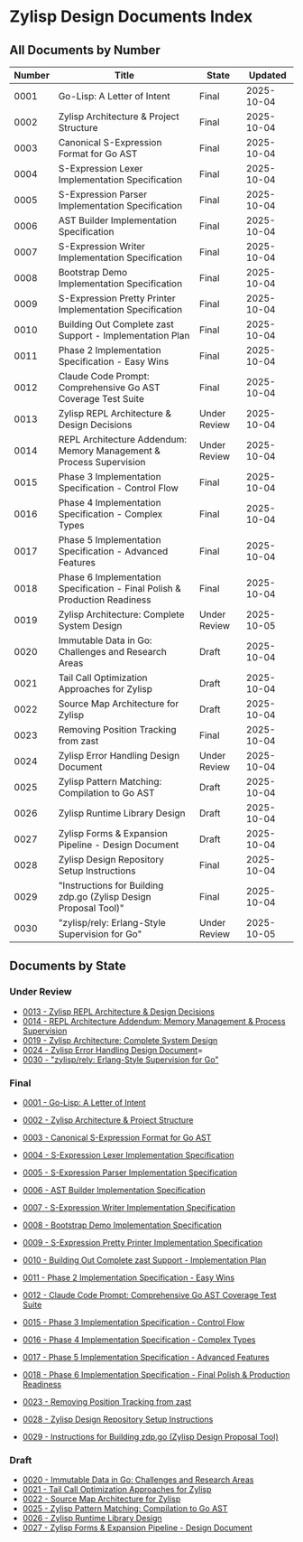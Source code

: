 # Zylisp Design Documents Index

## All Documents by Number

| Number | Title | State | Updated |
|--------|-------|-------|---------|
| 0001 | Go-Lisp: A Letter of Intent | Final | 2025-10-04 |
| 0002 | Zylisp Architecture & Project Structure | Final | 2025-10-04 |
| 0003 | Canonical S-Expression Format for Go AST | Final | 2025-10-04 |
| 0004 | S-Expression Lexer Implementation Specification | Final | 2025-10-04 |
| 0005 | S-Expression Parser Implementation Specification | Final | 2025-10-04 |
| 0006 | AST Builder Implementation Specification | Final | 2025-10-04 |
| 0007 | S-Expression Writer Implementation Specification | Final | 2025-10-04 |
| 0008 | Bootstrap Demo Implementation Specification | Final | 2025-10-04 |
| 0009 | S-Expression Pretty Printer Implementation Specification | Final | 2025-10-04 |
| 0010 | Building Out Complete zast Support - Implementation Plan | Final | 2025-10-04 |
| 0011 | Phase 2 Implementation Specification - Easy Wins | Final | 2025-10-04 |
| 0012 | Claude Code Prompt: Comprehensive Go AST Coverage Test Suite | Final | 2025-10-04 |
| 0013 | Zylisp REPL Architecture & Design Decisions | Under Review | 2025-10-04 |
| 0014 | REPL Architecture Addendum: Memory Management & Process Supervision | Under Review | 2025-10-04 |
| 0015 | Phase 3 Implementation Specification - Control Flow | Final | 2025-10-04 |
| 0016 | Phase 4 Implementation Specification - Complex Types | Final | 2025-10-04 |
| 0017 | Phase 5 Implementation Specification - Advanced Features | Final | 2025-10-04 |
| 0018 | Phase 6 Implementation Specification - Final Polish & Production Readiness | Final | 2025-10-04 |
| 0019 | Zylisp Architecture: Complete System Design | Under Review | 2025-10-05 |
| 0020 | Immutable Data in Go: Challenges and Research Areas | Draft | 2025-10-04 |
| 0021 | Tail Call Optimization Approaches for Zylisp | Draft | 2025-10-04 |
| 0022 | Source Map Architecture for Zylisp | Draft | 2025-10-04 |
| 0023 | Removing Position Tracking from zast | Final | 2025-10-04 |
| 0024 | Zylisp Error Handling Design Document | Under Review | 2025-10-04 |
| 0025 | Zylisp Pattern Matching: Compilation to Go AST | Draft | 2025-10-04 |
| 0026 | Zylisp Runtime Library Design | Draft | 2025-10-04 |
| 0027 | Zylisp Forms & Expansion Pipeline - Design Document | Draft | 2025-10-04 |
| 0028 | Zylisp Design Repository Setup Instructions | Final | 2025-10-04 |
| 0029 | "Instructions for Building zdp.go (Zylisp Design Proposal Tool)" | Final | 2025-10-04 |
| 0030 | "zylisp/rely: Erlang-Style Supervision for Go" | Under Review | 2025-10-05 |

## Documents by State

### Under Review

- [0013 - Zylisp REPL Architecture & Design Decisions](02-under-review/0013-zylisp-repl-arch.md)
- [0014 - REPL Architecture Addendum: Memory Management & Process Supervision](02-under-review/0014-repl-addendum-memory-mgmt.md)
- [0019 - Zylisp Architecture: Complete System Design](02-under-review/0019-zylisp-arch-v1.1.0.md)
- [0024 - Zylisp Error Handling Design Document](02-under-review/0024-zylisp-error-handling.md)=
- [0030 - "zylisp/rely: Erlang-Style Supervision for Go"](02-under-review/0030-rely-design-spec.md)

### Final

- [0001 - Go-Lisp: A Letter of Intent](06-final/0001-go-lisp-intent.md)

- [0002 - Zylisp Architecture & Project Structure](06-final/0002-zylisp-projects-plans.md)
- [0003 - Canonical S-Expression Format for Go AST](06-final/0003-go-sexp-ast-spec.md)
- [0004 - S-Expression Lexer Implementation Specification](06-final/0004-lexer-spec.md)
- [0005 - S-Expression Parser Implementation Specification](06-final/0005-parser-spec.md)
- [0006 - AST Builder Implementation Specification](06-final/0006-ast-builder-spec.md)
- [0007 - S-Expression Writer Implementation Specification](06-final/0007-writer-spec.md)
- [0008 - Bootstrap Demo Implementation Specification](06-final/0008-bootstrap-demo-spec.md)
- [0009 - S-Expression Pretty Printer Implementation Specification](06-final/0009-pretty-printer-spec.md)
- [0010 - Building Out Complete zast Support - Implementation Plan](06-final/0010-zast-completion-proposal.md)
- [0011 - Phase 2 Implementation Specification - Easy Wins](06-final/0011-zast-phase2-impl.md)
- [0012 - Claude Code Prompt: Comprehensive Go AST Coverage Test Suite](06-final/0012-go-ast-coverage.md)
- [0015 - Phase 3 Implementation Specification - Control Flow](06-final/0015-zast-phase3-impl.md)
- [0016 - Phase 4 Implementation Specification - Complex Types](06-final/0016-zast-phase4-impl.md)
- [0017 - Phase 5 Implementation Specification - Advanced Features](06-final/0017-zast-phase5-impl.md)
- [0018 - Phase 6 Implementation Specification - Final Polish & Production Readiness](06-final/0018-zast-phase6-impl.md)
- [0023 - Removing Position Tracking from zast](06-final/0023-zast-position-removal.md)
- [0028 - Zylisp Design Repository Setup Instructions](06-final/0028-zylisp-design-setup.md)
- [0029 - Instructions for Building zdp.go (Zylisp Design Proposal Tool)](06-final/0029-zdp-tool-instructions.md)

### Draft

- [0020 - Immutable Data in Go: Challenges and Research Areas](01-draft/0020-go-immutability-research.md)
- [0021 - Tail Call Optimization Approaches for Zylisp](01-draft/0021-zylisp-tco-options.md)
- [0022 - Source Map Architecture for Zylisp](01-draft/0022-source-map-spec.md)
- [0025 - Zylisp Pattern Matching: Compilation to Go AST](01-draft/0025-zylisp-pattern-matching-compilation.md)
- [0026 - Zylisp Runtime Library Design](01-draft/0026-zylisp-runtime-design.md)
- [0027 - Zylisp Forms & Expansion Pipeline - Design Document](01-draft/0027-zylisp-forms-design.md)
